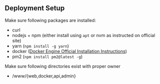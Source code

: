 ## Deployment Setup

Make sure following packages are installed:

- curl
- nodejs + npm (either install using `apt` or nvm as instructed on official site)
- yarn (`npm install -g yarn`)
- docker ([Docker Engine Official Installation Instructions](https://docs.docker.com/engine/install/debian/))
- pm2 (`npm install pm2@latest -g`)

Make sure following directories exist with proper owner

- /www/{web,docker,api,admin}